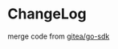 # ChangeLog

merge code from [gitea/go-sdk](https://gitea.com/gitea/go-sdk/commit/0e0a4691b626bb2537f03afb337a164aa8669261)
